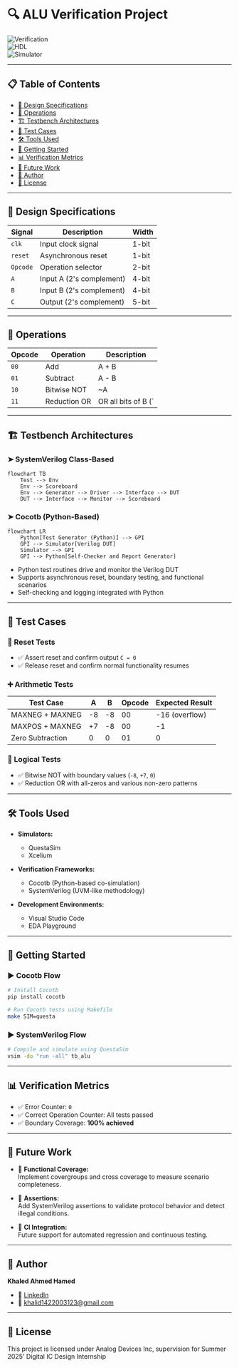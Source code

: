 # 🔍 ALU Verification Project

![Verification](https://img.shields.io/badge/Verification-Cocotb%20%7C%20SystemVerilog-blue)  
![HDL](https://img.shields.io/badge/HDL-Verilog-orange)  
![Simulator](https://img.shields.io/badge/Simulator-QuestaSim%20%7C%20Xcelium-green)

---

## 📋 Table of Contents
- [🎯 Design Specifications](#-design-specifications)
- [🔧 Operations](#-operations)
- [🏗️ Testbench Architectures](#-testbench-architectures)
- [🧪 Test Cases](#-test-cases)
- [🛠️ Tools Used](#-tools-used)
- [🚀 Getting Started](#-getting-started)
- [📊 Verification Metrics](#-verification-metrics)
- [🧩 Future Work](#-future-work)
- [👤 Author](#-author)
- [📄 License](#-license)

---

## 🎯 Design Specifications

| Signal   | Description              | Width    |
|----------|--------------------------|----------|
| `clk`    | Input clock signal       | 1-bit    |
| `reset`  | Asynchronous reset       | 1-bit    |
| `Opcode` | Operation selector       | 2-bit    |
| `A`      | Input A (2's complement) | 4-bit    |
| `B`      | Input B (2's complement) | 4-bit    |
| `C`      | Output (2's complement)  | 5-bit    |

---

## 🔧 Operations

| Opcode | Operation     | Description               |
|--------|---------------|---------------------------|
| `00`   | Add           | A + B                     |
| `01`   | Subtract      | A - B                     |
| `10`   | Bitwise NOT   | ~A                        |
| `11`   | Reduction OR  | OR all bits of B (`|B`)   |

---

## 🏗️ Testbench Architectures

### ➤ SystemVerilog Class-Based

```mermaid
flowchart TB
    Test --> Env
    Env --> Scoreboard
    Env --> Generator --> Driver --> Interface --> DUT
    DUT --> Interface --> Monitor --> Scoreboard
```

### ➤ Cocotb (Python-Based)

```mermaid
flowchart LR
    Python[Test Generator (Python)] --> GPI
    GPI --> Simulator[Verilog DUT]
    Simulator --> GPI
    GPI --> Python[Self-Checker and Report Generator]
```

- Python test routines drive and monitor the Verilog DUT  
- Supports asynchronous reset, boundary testing, and functional scenarios  
- Self-checking and logging integrated with Python

---

## 🧪 Test Cases

### 🔁 Reset Tests
- ✅ Assert reset and confirm output `C = 0`
- ✅ Release reset and confirm normal functionality resumes

### ➕ Arithmetic Tests

| Test Case            | A   | B   | Opcode | Expected Result |
|----------------------|-----|-----|--------|-----------------|
| MAXNEG + MAXNEG      | -8  | -8  | 00     | -16 (overflow)  |
| MAXPOS + MAXNEG      | +7  | -8  | 00     | -1              |
| Zero Subtraction     |  0  |  0  | 01     | 0               |

### 🧠 Logical Tests
- ✅ Bitwise NOT with boundary values (`-8`, `+7`, `0`)
- ✅ Reduction OR with all-zeros and various non-zero patterns

---

## 🛠️ Tools Used

- **Simulators:**  
  - QuestaSim  
  - Xcelium  

- **Verification Frameworks:**  
  - Cocotb (Python-based co-simulation)  
  - SystemVerilog (UVM-like methodology)

- **Development Environments:**  
  - Visual Studio Code  
  - EDA Playground  

---

## 🚀 Getting Started

### ▶️ Cocotb Flow

```bash
# Install Cocotb
pip install cocotb

# Run Cocotb tests using Makefile
make SIM=questa
```

### ▶️ SystemVerilog Flow

```bash
# Compile and simulate using QuestaSim
vsim -do "run -all" tb_alu
```

---

## 📊 Verification Metrics

- ✅ Error Counter: `0`  
- ✅ Correct Operation Counter: All tests passed  
- ✅ Boundary Coverage: **100% achieved**

---

## 🧩 Future Work

- 🧪 **Functional Coverage:**  
  Implement covergroups and cross coverage to measure scenario completeness.

- 🔐 **Assertions:**  
  Add SystemVerilog assertions to validate protocol behavior and detect illegal conditions.

- 🧰 **CI Integration:**  
  Future support for automated regression and continuous testing.

---

## 👤 Author

**Khaled Ahmed Hamed**  
- 💼 [LinkedIn](https://www.linkedin.com/in/eng-khaled-ahmed-hamed)  
- 📧 khalid1422003123@gmail.com  

---

## 📄 License

This project is licensed under Analog Devices Inc, supervision for Summer 2025' Digital IC Design Internship
